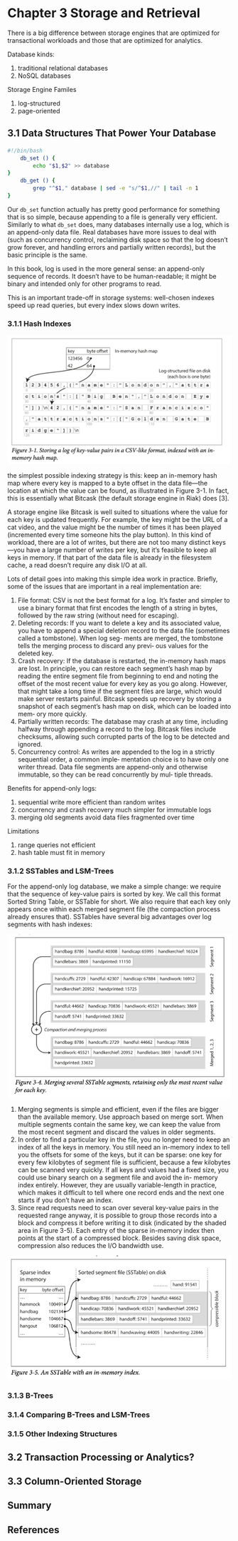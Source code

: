 # Chapter 3 Storage and Retrieval

There is a big difference between storage engines that are optimized for transactional workloads and those that are optimized for analytics.

Database kinds:

1. traditional relational databases
1. NoSQL databases

Storage Engine Familes

1. log-structured
1. page-oriented

## 3.1 Data Structures That Power Your Database

```bash
#!/bin/bash
    db_set () {
        echo "$1,$2" >> database
}
    db_get () {
        grep "^$1," database | sed -e "s/^$1,//" | tail -n 1
}
```

Our `db_set` function actually has pretty good performance for something that is so simple, because appending to a file is generally very efficient. Similarly to what `db_set` does, many databases internally use a log, which is an append-only data file. Real databases have more issues to deal with (such as concurrency control, reclaiming disk space so that the log doesn’t grow forever, and handling errors and partially written records), but the basic principle is the same.

In this book, log is used in the more general sense: an append-only sequence of records. It doesn’t have to be human-readable; it might be binary and intended only for other programs to read.

This is an important trade-off in storage systems: well-chosen indexes speed up read queries, but every index slows down writes.

### 3.1.1 Hash Indexes

![Fig 3-1](./3-1.db.hash.index.png)

the simplest possible indexing strategy is this: keep an in-memory hash map where every key is mapped to a byte offset in the data file—the location at which the value can be found, as illustrated in Figure 3-1. In fact, this is essentially what Bitcask (the default storage engine in Riak) does [3].

A storage engine like Bitcask is well suited to situations where the value for each key is updated frequently. For example, the key might be the URL of a cat video, and the value might be the number of times it has been played (incremented every time someone hits the play button). In this kind of workload, there are a lot of writes, but there are not too many distinct keys—you have a large number of writes per key, but it’s feasible to keep all keys in memory. If that part of the data file is already in the filesystem cache, a read doesn’t require any disk I/O at all.

Lots of detail goes into making this simple idea work in practice. Briefly, some of the issues that are important in a real implementation are:

1. File format: CSV is not the best format for a log. It’s faster and simpler to use a binary format that first encodes the length of a string in bytes, followed by the raw string (without need for escaping).
1. Deleting records:  If you want to delete a key and its associated value, you have to append a special deletion record to the data file (sometimes called a tombstone). When log seg‐ ments are merged, the tombstone tells the merging process to discard any previ‐ ous values for the deleted key.
1. Crash recovery: If the database is restarted, the in-memory hash maps are lost. In principle, you can restore each segment’s hash map by reading the entire segment file from beginning to end and noting the offset of the most recent value for every key as you go along. However, that might take a long time if the segment files are large, which would make server restarts painful. Bitcask speeds up recovery by storing a snapshot of each segment’s hash map on disk, which can be loaded into mem‐ ory more quickly.
1. Partially written records: The database may crash at any time, including halfway through appending a record to the log. Bitcask files include checksums, allowing such corrupted parts of the log to be detected and ignored.
1. Concurrency control: As writes are appended to the log in a strictly sequential order, a common imple‐ mentation choice is to have only one writer thread. Data file segments are append-only and otherwise immutable, so they can be read concurrently by mul‐ tiple threads.

Benefits for append-only logs:

1. sequential write more efficient than random writes
1. concurrency and crash recovery much simpler for immutable logs
1. merging old segments avoid data files fragmented over time

Limitations
1. range queries not efficient
1. hash table must fit in memory

### 3.1.2 SSTables and LSM-Trees

For the append-only log database, we make a simple change: we require that the sequence of key-value pairs is sorted by key. We call this format Sorted String Table, or SSTable for short. We also require that each key only appears once within each merged segment file (the compaction process already ensures that). SSTables have several big advantages over log segments with hash indexes:

![Figure 3-4](./3-4.merge.sstable.segments.png)

1. Merging segments is simple and efficient, even if the files are bigger than the available memory. Use approach based on merge sort. When multiple segments contain the same key, we can keep the value from the most recent segment and discard the values in older segments.
1. In order to find a particular key in the file, you no longer need to keep an index of all the keys in memory. You still need an in-memory index to tell you the offsets for some of the keys, but it can be sparse: one key for every few kilobytes of segment file is sufficient, because a few kilobytes can be scanned very quickly. If all keys and values had a fixed size, you could use binary search on a segment file and avoid the in- memory index entirely. However, they are usually variable-length in practice, which makes it difficult to tell where one record ends and the next one starts if you don’t have an index.
1. Since read requests need to scan over several key-value pairs in the requested range anyway, it is possible to group those records into a block and compress it before writing it to disk (indicated by the shaded area in Figure 3-5). Each entry of the sparse in-memory index then points at the start of a compressed block. Besides saving disk space, compression also reduces the I/O bandwidth use.

![Figure 3-5](./3-5.sstable.in.memory.index.png)

### 3.1.3 B-Trees

### 3.1.4 Comparing B-Trees and LSM-Trees

### 3.1.5 Other Indexing Structures

## 3.2 Transaction Processing or Analytics?


## 3.3 Column-Oriented Storage


## Summary



## References
<!-- references -->


